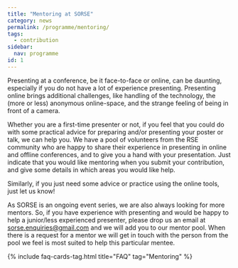 ```yaml
---
title: "Mentoring at SORSE"
category: news
permalink: /programme/mentoring/
tags:
  - contribution
sidebar:
  nav: programme
id: 1
---
```

Presenting at a conference, be it face-to-face or online, can be daunting, especially if you do not have a lot of experience presenting. Presenting online brings additional challenges, like handling of the technology, the (more or less) anonymous online-space, and the strange feeling of being in front of a camera.

Whether you are a first-time presenter or not, if you feel that you could do with some practical advice for preparing and/or presenting your poster or talk, we can help you. We have a pool of volunteers from the RSE community who are happy to share their experience in presenting in online and offline conferences, and to give you a hand with your presentation. Just indicate that you would like mentoring when you submit your contribution, and give some details in which areas you would like help.

Similarly, if you just need some advice or practice using the online tools, just let us know!

As SORSE is an ongoing event series, we are also always looking for more mentors. So, if you have experience with presenting and would be happy to help a junior/less experienced presenter, please drop us an email at [sorse.enquiries@gmail.com](mailto:sorse.enquiries@gmail.com) and we will add you to our mentor pool. When there is a request for a mentor we will get in touch with the person from the pool we feel is most suited to help this particular mentee.

{% include faq-cards-tag.html title="FAQ" tag="Mentoring" %}
